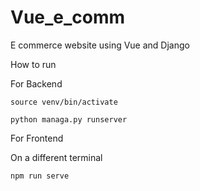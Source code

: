 # Vue_e_comm
E commerce website using Vue and Django

How to run 

For Backend

```
source venv/bin/activate
```
```
python managa.py runserver
```

For Frontend

On a different terminal
```
npm run serve
```
